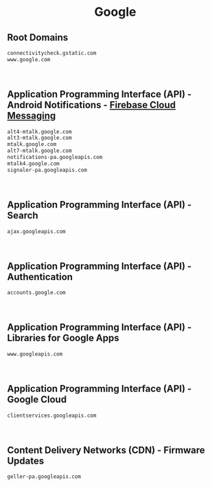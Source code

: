 


<h1 align="center">Google</h1>  


## Root Domains


```html
connectivitycheck.gstatic.com
www.google.com
```  

<br>

## Application Programming Interface (API) - Android Notifications - [Firebase Cloud Messaging](https://firebase.google.com/docs/cloud-messaging/)


```html
alt4-mtalk.google.com
alt3-mtalk.google.com
mtalk.google.com
alt7-mtalk.google.com
notifications-pa.googleapis.com
mtalk4.google.com
signaler-pa.googleapis.com
```  

<br>

## Application Programming Interface (API) - Search


```html
ajax.googleapis.com
```  

<br>

## Application Programming Interface (API) - Authentication


```html
accounts.google.com
```  

<br>

## Application Programming Interface (API) - Libraries for Google Apps


```html
www.googleapis.com
```  

<br>

## Application Programming Interface (API) - Google Cloud


```html
clientservices.googleapis.com
```  

<br>

## Content Delivery Networks (CDN) - Firmware Updates


```html
geller-pa.googleapis.com
```  

<br>
